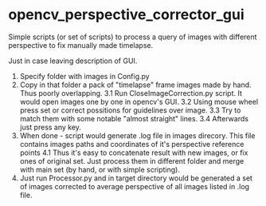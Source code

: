 # opencv_perspective_corrector_gui
Simple scripts (or set of scripts) to process a query of images with different perspective to fix manually made timelapse.

Just in case leaving description of GUI.
1. Specify folder with images in Config.py
2. Copy in that folder a pack of "timelapse" frame images made by hand. Thus poorly overlapping.
3.1 Run CloseImageCorrection.py script. It would open images one by one in opencv's GUI.
3.2 Using mouse wheel press set or correct possitions for guidelines over image.
3.3 Try to match them with some notable "almost straight" lines.
3.4 Afterwards just press any key.
4. When done - script would generate .log file in images direcory. This file contains images paths and coordinates of it's perspective reference points
4.1 Thus it's easy to concatenate result with new images, or fix ones of original set. Just process them in different folder and merge with main set (by hand, or with simple scripting).
5. Just run Processor.py and in target directory would be generated a set of images corrected to average perspective of all images listed in .log file.

